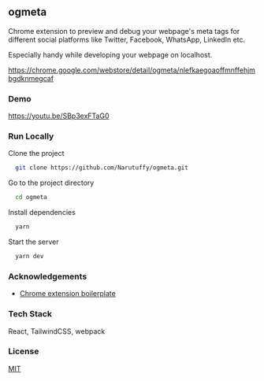 ## ogmeta

Chrome extension to preview and debug your webpage's meta tags for different social platforms like Twitter, Facebook, WhatsApp, LinkedIn etc.

Especially handy while developing your webpage on localhost.

https://chrome.google.com/webstore/detail/ogmeta/nlefkaegoaoffmnffehjmbgdknmegcaf

### Demo

https://youtu.be/SBp3exFTaG0

### Run Locally

Clone the project

```bash
  git clone https://github.com/Narutuffy/ogmeta.git
```

Go to the project directory

```bash
  cd ogmeta
```

Install dependencies

```bash
  yarn
```

Start the server

```bash
  yarn dev
```

### Acknowledgements

- [Chrome extension boilerplate](https://github.com/lxieyang/chrome-extension-boilerplate-react)

### Tech Stack

React, TailwindCSS, webpack

### License

[MIT](https://choosealicense.com/licenses/mit/)
